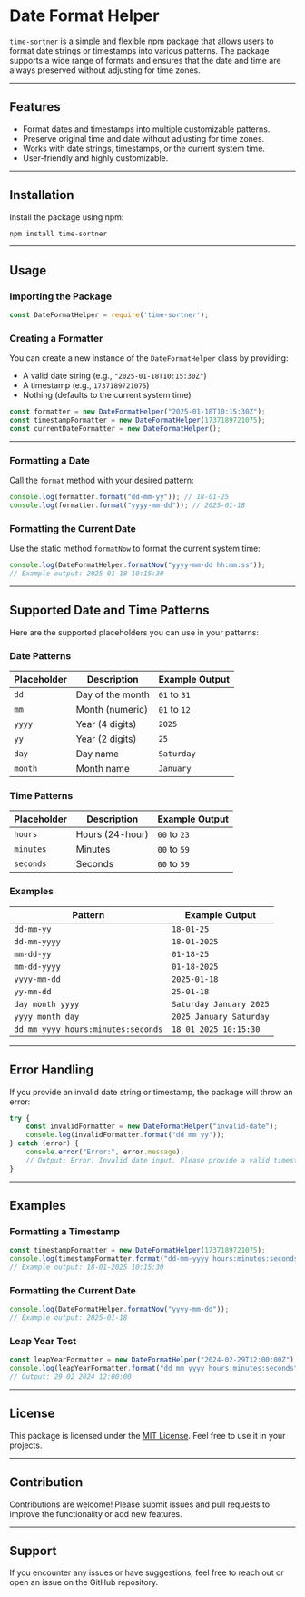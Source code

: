 # Date Format Helper

`time-sortner` is a simple and flexible npm package that allows users to format date strings or timestamps into various patterns. The package supports a wide range of formats and ensures that the date and time are always preserved without adjusting for time zones.

---

## Features

- Format dates and timestamps into multiple customizable patterns.
- Preserve original time and date without adjusting for time zones.
- Works with date strings, timestamps, or the current system time.
- User-friendly and highly customizable.

---

## Installation

Install the package using npm:

```bash
npm install time-sortner
```

---

## Usage

### Importing the Package

```javascript
const DateFormatHelper = require('time-sortner');
```

### Creating a Formatter

You can create a new instance of the `DateFormatHelper` class by providing:
- A valid date string (e.g., `"2025-01-18T10:15:30Z"`)
- A timestamp (e.g., `1737189721075`)
- Nothing (defaults to the current system time)

```javascript
const formatter = new DateFormatHelper("2025-01-18T10:15:30Z");
const timestampFormatter = new DateFormatHelper(1737189721075);
const currentDateFormatter = new DateFormatHelper();
```

---

### Formatting a Date

Call the `format` method with your desired pattern:

```javascript
console.log(formatter.format("dd-mm-yy")); // 18-01-25
console.log(formatter.format("yyyy-mm-dd")); // 2025-01-18
```

### Formatting the Current Date

Use the static method `formatNow` to format the current system time:

```javascript
console.log(DateFormatHelper.formatNow("yyyy-mm-dd hh:mm:ss"));
// Example output: 2025-01-18 10:15:30
```

---

## Supported Date and Time Patterns

Here are the supported placeholders you can use in your patterns:

### Date Patterns
| Placeholder | Description          | Example Output       |
|-------------|----------------------|----------------------|
| `dd`        | Day of the month     | `01` to `31`         |
| `mm`        | Month (numeric)      | `01` to `12`         |
| `yyyy`      | Year (4 digits)      | `2025`               |
| `yy`        | Year (2 digits)      | `25`                 |
| `day`       | Day name             | `Saturday`           |
| `month`     | Month name           | `January`            |

### Time Patterns
| Placeholder   | Description          | Example Output       |
|---------------|----------------------|----------------------|
| `hours`       | Hours (24-hour)      | `00` to `23`         |
| `minutes`     | Minutes              | `00` to `59`         |
| `seconds`     | Seconds              | `00` to `59`         |

### Examples
| Pattern                | Example Output       |
|------------------------|----------------------|
| `dd-mm-yy`             | `18-01-25`          |
| `dd-mm-yyyy`           | `18-01-2025`        |
| `mm-dd-yy`             | `01-18-25`          |
| `mm-dd-yyyy`           | `01-18-2025`        |
| `yyyy-mm-dd`           | `2025-01-18`        |
| `yy-mm-dd`             | `25-01-18`          |
| `day month yyyy`       | `Saturday January 2025` |
| `yyyy month day`       | `2025 January Saturday` |
| `dd mm yyyy hours:minutes:seconds` | `18 01 2025 10:15:30` |

---

## Error Handling

If you provide an invalid date string or timestamp, the package will throw an error:

```javascript
try {
    const invalidFormatter = new DateFormatHelper("invalid-date");
    console.log(invalidFormatter.format("dd mm yy"));
} catch (error) {
    console.error("Error:", error.message);
    // Output: Error: Invalid date input. Please provide a valid timestamp or date string.
}
```

---

## Examples

### Formatting a Timestamp

```javascript
const timestampFormatter = new DateFormatHelper(1737189721075);
console.log(timestampFormatter.format("dd-mm-yyyy hours:minutes:seconds"));
// Example output: 18-01-2025 10:15:30
```

### Formatting the Current Date

```javascript
console.log(DateFormatHelper.formatNow("yyyy-mm-dd"));
// Example output: 2025-01-18
```

### Leap Year Test

```javascript
const leapYearFormatter = new DateFormatHelper("2024-02-29T12:00:00Z");
console.log(leapYearFormatter.format("dd mm yyyy hours:minutes:seconds"));
// Output: 29 02 2024 12:00:00
```

---

## License

This package is licensed under the [MIT License](LICENSE). Feel free to use it in your projects.

---

## Contribution

Contributions are welcome! Please submit issues and pull requests to improve the functionality or add new features.

---

## Support

If you encounter any issues or have suggestions, feel free to reach out or open an issue on the GitHub repository.

